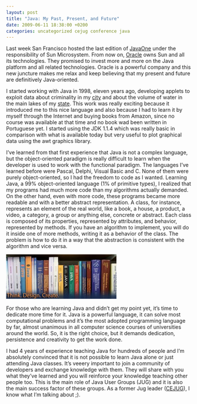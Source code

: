```yaml
---
layout: post
title: "Java: My Past, Present, and Future"
date: 2009-06-11 18:38:00 +0200
categories: uncategorized cejug conference java
---
```


Last week San Francisco hosted the last edition of <a href="http://java.sun.com/javaone/">JavaOne</a> under the responsibility of Sun Microsystem. From now on, <a href="http://www.oracle.com/">Oracle</a> owns Sun and all its technologies. They promised to invest more and more on the Java platform and all related technologies. Oracle is a powerful company and this new juncture makes me relax and keep believing that my present and future are definitively Java-oriented.

I started working with Java in 1998, eleven years ago, developing applets to exploit data about criminality in my <a href="http://en.wikipedia.org/wiki/Fortaleza">city</a> and about the volume of water in the main lakes of my <a href="http://en.wikipedia.org/wiki/Cear%C3%A1">state</a>. This work was really exciting because it introduced me to this nice language and also because I had to learn it by myself through the Internet and buying books from Amazon, since no course was available at that time and no book wad been written in Portuguese yet. I started using the JDK 1.1.4 which was really basic in comparison with what is available today but very useful to plot graphical data using the awt graphics library.

I’ve learned from that first experience that Java is not a complex language, but the object-oriented paradigm is really difficult to learn when the developer is used to work with the functional paradigm. The languages I’ve learned before were Pascal, Delphi, Visual Basic and C. None of them were purely object-oriented, so I had the freedom to code as I wanted. Learning Java, a 99% object-oriented language (1% of primitive types), I realized that my programs had much more code than my algorithms actually demanded. On the other hand, even with more code, these programs became more readable and with a better abstract representation. A class, for instance, represents an element of the real world, like a book, a house, a product, a video, a category, a group or anything else, concrete or abstract. Each class is composed of its properties, represented by attributes, and behavior, represented by methods. If you have an algorithm to implement, you will do it inside one of more methods, writing it as a behavior of the class. The problem is how to do it in a way that the abstraction is consistent with the algorithm and vice versa.

<a href="http://69.89.31.239/~hildeber/wp-content/uploads/2009/06/java_books.jpg">![java_books-300x121.jpg](/images/posts/java_books-300x121.jpg)</a>

For those who are learning Java and didn’t get my point yet, it’s time to dedicate more time for it. Java is a powerful language, it can solve most computational problems and it’s the most adopted programming language by far, almost unanimous in all computer science courses of universities around the world. So, it is the right choice, but it demands dedication, persistence and creativity to get the work done.

I had 4 years of experience teaching Java for hundreds of people and I’m absolutely convinced that it is not possible to learn Java alone or just attending Java classes. It’s veeery important to join a community of developers and exchange knowledge with them. They will share with you what they’ve learned and you will reinforce your knowledge teaching other people too. This is the main role of Java User Groups (JUG) and it is also the main success factor of these groups. As a former Jug leader (<a href="http://www.cejug.org/">CEJUG</a>), I know what I’m talking about ;).
